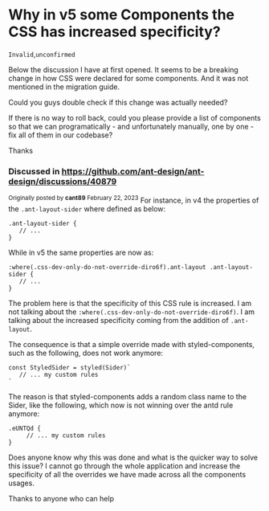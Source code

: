 # Why in v5 some Components the CSS has increased specificity?

`Invalid`,`unconfirmed`

Below the discussion I have at first opened.
It seems to be a breaking change in how CSS were declared for some components. And it was not mentioned in the migration guide.

Could you guys double check if this change was actually needed?

If there is no way to roll back, could you please provide a list of components so that we can programatically - and unfortunately manually, one by one - fix all of them in our codebase?

Thanks

### Discussed in https://github.com/ant-design/ant-design/discussions/40879

<div type='discussions-op-text'>

<sup>Originally posted by **cant89** February 22, 2023</sup>
For instance, in v4 the properties of the `.ant-layout-sider` where defined as below:

```
.ant-layout-sider {
   // ...
}
```

While in v5 the same properties are now as:

```
:where(.css-dev-only-do-not-override-diro6f).ant-layout .ant-layout-sider {
   // ...
}
```

The problem here is that the specificity of this CSS rule is increased.
I am not talking about the `:where(.css-dev-only-do-not-override-diro6f)`.
I am talking about the increased specificity coming from the addition of `.ant-layout`.

The consequence is that a simple override made with styled-components, such as the following, does not work anymore:

```
const StyledSider = styled(Sider)`
   // ... my custom rules
`
```

The reason is that styled-components adds a random class name to the Sider, like the following, which now is not winning over the antd rule anymore:

```
.eUNTQd {
     // ... my custom rules
}
```

Does anyone know why this was done and what is the quicker way to solve this issue?
I cannot go through the whole application and increase the specificity of all the overrides we have made across all the components usages.

Thanks to anyone who can help</div>
